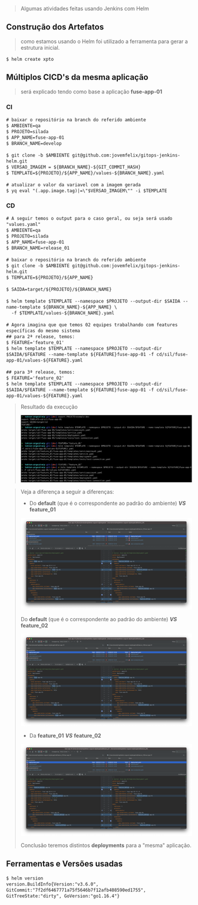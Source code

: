 > Algumas atividades feitas usando Jenkins com Helm



## Construção dos Artefatos

> como estamos usando o Helm foi utilizado a ferramenta para gerar a estrutura inicial.

```shell
$ helm create xpto
```



## Múltiplos CICD's da mesma aplicação

> será explicado tendo como base a aplicação **fuse-app-01**

### CI

```shell
# baixar o repositório na branch do referido ambiente
$ AMBIENTE=qa
$ PROJETO=silada
$ APP_NAME=fuse-app-01
$ BRANCH_NAME=develop

$ git clone -b $AMBIENTE git@github.com:jovemfelix/gitops-jenkins-helm.git
$ VERSAO_IMAGEM = ${BRANCH_NAME}-${GIT_COMMIT_HASH}
$ TEMPLATE=${PROJETO}/${APP_NAME}/values-${BRANCH_NAME}.yaml

# atualizar o valor da variavel com a imagem gerada
$ yq eval "(.app.image.tag)|=\"$VERSAO_IMAGEM\"" -i $TEMPLATE
```



### CD

```shell
# A seguir temos o output para o caso geral, ou seja será usado "values.yaml"
$ AMBIENTE=qa
$ PROJETO=silada
$ APP_NAME=fuse-app-01
$ BRANCH_NAME=release_01

# baixar o repositório na branch do referido ambiente
$ git clone -b $AMBIENTE git@github.com:jovemfelix/gitops-jenkins-helm.git
$ TEMPLATE=${PROJETO}/${APP_NAME}

$ SAIDA=target/${PROJETO}/${BRANCH_NAME}

$ helm template $TEMPLATE --namespace $PROJETO --output-dir $SAIDA --name-template ${BRANCH_NAME}-${APP_NAME} \
  -f $TEMPLATE/values-${BRANCH_NAME}.yaml

# Agora imagina que que temos 02 equipes trabalhando com features específicas do mesmo sistema
## para 2ª release, temos:
$ FEATURE='feature_01'
$ helm template $TEMPLATE --namespace $PROJETO --output-dir $SAIDA/$FEATURE --name-template ${FEATURE}fuse-app-01 -f cd/sil/fuse-app-01/values-${FEATURE}.yaml

## para 3ª release, temos:
$ FEATURE='feature_02'
$ helm template $TEMPLATE --namespace $PROJETO --output-dir $SAIDA/$FEATURE --name-template ${FEATURE}fuse-app-01 -f cd/sil/fuse-app-01/values-${FEATURE}.yaml
```

> Resultado da execução
>
> ![image-20210707122049753](README.assets/image-20210707122049753.png)





> Veja a diferença a seguir a diferenças:
>
> * Do **default** (que é o correspondente ao padrão do ambiente) ***VS*** **feature_01**
>
> ![image-20210707122345453](README.assets/image-20210707122345453.png)
>
> Do **default** (que é o correspondente ao padrão do ambiente) ***VS*** **feature_02**
>
> ![image-20210707122450009](README.assets/image-20210707122450009.png)
>
> * Da **feature_01** ***VS*** **feature_02**
>
> ![image-20210707122606089](README.assets/image-20210707122606089.png)
>
> Conclusão teremos distintos **deployments** para a "mesma" aplicação.



## Ferramentas e Versões usadas

```shell
$ helm version
version.BuildInfo{Version:"v3.6.0", GitCommit:"7f2df6467771a75f5646b7f12afb408590ed1755", GitTreeState:"dirty", GoVersion:"go1.16.4"}
```

